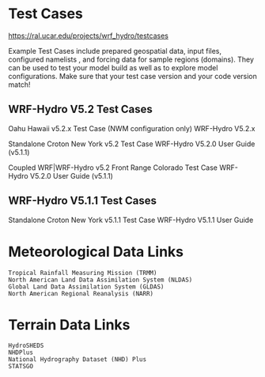# Test Cases

https://ral.ucar.edu/projects/wrf_hydro/testcases

Example Test Cases include prepared geospatial data, input files, configured namelists , and forcing data for sample regions (domains). They can be used to test your model build as well as to explore model configurations. Make sure that your test case version and your code version match!

## WRF-Hydro V5.2 Test Cases

Oahu Hawaii v5.2.x Test Case (NWM configuration only)
WRF-Hydro V5.2.x

Standalone Croton New York v5.2 Test Case
WRF-Hydro V5.2.0 User Guide (v5.1.1)

Coupled WRF|WRF-Hydro v5.2 Front Range Colorado Test Case
WRF-Hydro V5.2.0 User Guide (v5.1.1)

## WRF-Hydro V5.1.1 Test Cases

Standalone Croton New York v5.1.1 Test Case
WRF-Hydro V5.1.1 User Guide

# Meteorological Data Links
```
Tropical Rainfall Measuring Mission (TRMM)
North American Land Data Assimilation System (NLDAS)
Global Land Data Assimilation System (GLDAS)
North American Regional Reanalysis (NARR)
```

# Terrain Data Links
```
HydroSHEDS
NHDPlus
National Hydrography Dataset (NHD) Plus
STATSGO
```
